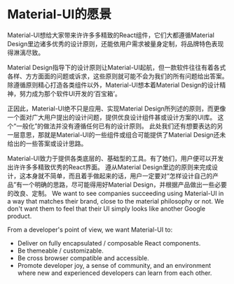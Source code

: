 # Material-UI的愿景

<p class="description">Material-UI想给大家带来许许多多精致的React组件，它们大都遵循Material Design里边诸多优秀的设计原则，还能依用户需求被量身定制，将品牌特色表现得淋漓尽致。</p>

Material Design指导下的设计原则让Material-UI起航，但一款软件往往有着各式各样、方方面面的问题或诉求，这些原则就可能不会为我们的所有问题给出答案。 除遵循原则精心打造各类组件以外，Material-UI想本着Material Design的设计精神，努力成为那个软件UI开发的‘百宝箱’。

正因此，Material-UI绝不只是应用、实现Material Design所列述的原则，而更像一个面对广大用户提出的设计问题，提供优良设计组件甚或设计方案的UI库。 这个“一般化”的做法并没有遵循任何已有的设计原则。 此处我们还有想要表达的另一层意思，那就是Material-UI的一些组件或组合可能提供了Material Design还未给出的一些答案或设计思路。

Material-UI致力于提供各类底层的、基础型的工具。有了她们，用户便可以开发出许许多多精致优秀的React界面。 遵从Material Design里边的原则来完成设计，这本身就不简单，而且着手做起来的话，用户一定要对“怎样设计自己的产品”有一个明确的思路，尽可能得用好Material Design，并根据产品做出一些必要的改良、定制。 We want to see companies succeeding using Material-UI in a way that matches their brand, close to the material philosophy or not. We don't want them to feel that their UI simply looks like another Google product.

From a developer's point of view, we want Material-UI to:

- Deliver on fully encapsulated / composable React components.
- Be themeable / customizable.
- Be cross browser compatible and accessible.
- Promote developer joy, a sense of community, and an environment where new and experienced developers can learn from each other.